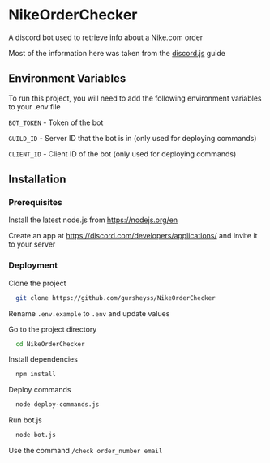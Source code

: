 # NikeOrderChecker

A discord bot used to retrieve info about a Nike.com order

Most of the information here was taken from the [discord.js](https://discordjs.guide/#before-you-begin) guide
## Environment Variables

To run this project, you will need to add the following environment variables to your .env file

`BOT_TOKEN` - Token of the bot

`GUILD_ID` - Server ID that the bot is in (only used for deploying commands)

`CLIENT_ID` - Client ID of the bot (only used for deploying commands)

## Installation

### Prerequisites

Install the latest node.js from https://nodejs.org/en

Create an app at https://discord.com/developers/applications/ and invite it to your server

### Deployment
Clone the project

```bash
  git clone https://github.com/gursheyss/NikeOrderChecker
```
Rename `.env.example` to `.env` and update values

Go to the project directory

```bash
  cd NikeOrderChecker
```

Install dependencies

```bash
  npm install
```

Deploy commands
```bash
  node deploy-commands.js
```

Run bot.js

```bash
  node bot.js
```

Use the command `/check order_number email`